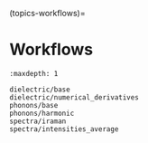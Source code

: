 (topics-workflows)=

# Workflows

```{toctree}
:maxdepth: 1

dielectric/base
dielectric/numerical_derivatives
phonons/base
phonons/harmonic
spectra/iraman
spectra/intensities_average
```
